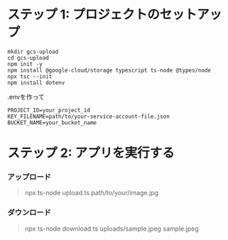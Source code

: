 # ステップ 1: プロジェクトのセットアップ
```
mkdir gcs-upload
cd gcs-upload
npm init -y
npm install @google-cloud/storage typescript ts-node @types/node
npx tsc --init
npm install dotenv
```

.envを作って
```
PROJECT_ID=your_project_id
KEY_FILENAME=path/to/your-service-account-file.json
BUCKET_NAME=your_bucket_name

```

# ステップ 2: アプリを実行する
### アップロード
> npx ts-node upload.ts path/to/your/image.jpg

### ダウンロード
> npx ts-node download.ts uploads/sample.jpeg sample.jpeg